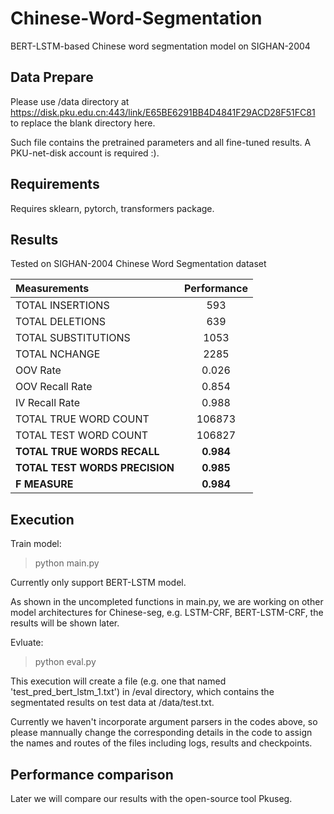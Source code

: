 # Chinese-Word-Segmentation
BERT-LSTM-based Chinese word segmentation model on SIGHAN-2004

## Data Prepare
Please use /data directory at https://disk.pku.edu.cn:443/link/E65BE6291BB4D4841F29ACD28F51FC81 to replace the blank directory here.

Such file contains the pretrained parameters and all fine-tuned results. A PKU-net-disk account is required :).

## Requirements
Requires sklearn, pytorch, transformers package.

## Results
Tested on SIGHAN-2004 Chinese Word Segmentation dataset

|Measurements|Performance|
|:--------------|:----------:|
|TOTAL INSERTIONS|593|
|TOTAL DELETIONS|639|
|TOTAL SUBSTITUTIONS|1053|
|TOTAL NCHANGE|2285|
|OOV Rate|0.026|
|OOV Recall Rate|0.854|
|IV Recall Rate|0.988|
|TOTAL TRUE WORD COUNT|	106873|
|TOTAL TEST WORD COUNT|106827|
|**TOTAL TRUE WORDS RECALL**|**0.984**|
|**TOTAL TEST WORDS PRECISION**|**0.985**|
|**F MEASURE**|**0.984**|

## Execution
Train model:
> python main.py

Currently only support BERT-LSTM model.

As shown in the uncompleted functions in main.py, we are working on other model architectures for Chinese-seg, e.g. LSTM-CRF, BERT-LSTM-CRF, the results will be shown later.

Evluate:
> python eval.py

This execution will create a file (e.g. one that named 'test_pred_bert_lstm_1.txt') in /eval directory, which contains the segmentated results on test data at /data/test.txt. 

Currently we haven't incorporate argument parsers in the codes above, so please mannually change the corresponding details in the code to assign the names and routes of the files including logs, results and checkpoints.

## Performance comparison
Later we will compare our results with the open-source tool Pkuseg.
